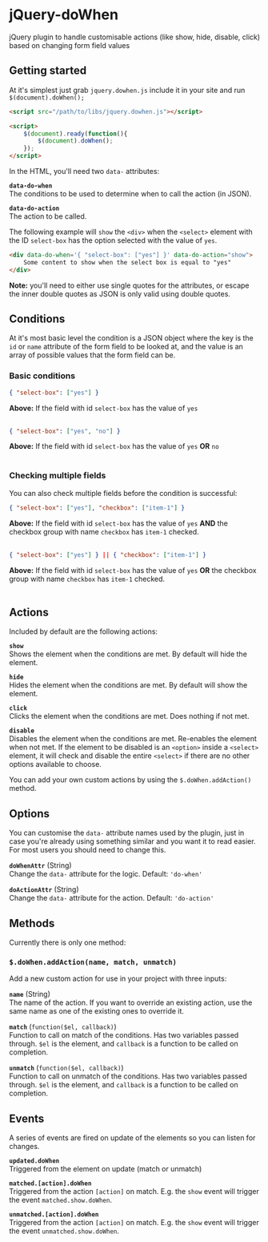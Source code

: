 # jQuery-doWhen
jQuery plugin to handle customisable actions (like show, hide, disable, click) based on changing form field values

## Getting started
At it's simplest just grab `jquery.dowhen.js` include it in your site and run `$(document).doWhen();`

```html
<script src="/path/to/libs/jquery.dowhen.js"></script>

<script>
	$(document).ready(function(){
		$(document).doWhen();
	});
</script>
```
In the HTML, you'll need two `data-` attributes:

**`data-do-when`**<br/>The conditions to be used to determine when to call the action (in JSON).

**`data-do-action`**<br/>The action to be called.

The following example will `show` the `<div>` when the `<select>` element with the ID `select-box` has the option selected with the value of `yes`.
```html
<div data-do-when='{ "select-box": ["yes"] }' data-do-action="show">
	Some content to show when the select box is equal to "yes"
</div>
```
**Note:** you'll need to either use single quotes for the attributes, or escape the inner double quotes as JSON is only valid using double quotes.

## Conditions
At it's most basic level the condition is a JSON object where the key is the `id` or `name` attribute of the form field to be looked at, and the value is an array of possible values that the form field can be.

### Basic conditions

```json
{ "select-box": ["yes"] }
```
**Above:** If the field with id `select-box` has the value of `yes`<br/><br/>

```json
{ "select-box": ["yes", "no"] }
```
**Above:** If the field with id `select-box` has the value of `yes` **OR** `no`<br/><br/>

### Checking multiple fields

You can also check multiple fields before the condition is successful:

```json
{ "select-box": ["yes"], "checkbox": ["item-1"] }
```
**Above:** If the field with id `select-box` has the value of `yes` **AND** the checkbox group with name `checkbox` has `item-1` checked.<br/><br/>

```json
{ "select-box": ["yes"] } || { "checkbox": ["item-1"] }
```
**Above:** If the field with id `select-box` has the value of `yes` **OR** the checkbox group with name `checkbox` has `item-1` checked.<br/><br/>

## Actions
Included by default are the following actions:

**`show`**<br/>Shows the element when the conditions are met. By default will hide the element.

**`hide`**<br/>Hides the element when the conditions are met. By default will show the element.

**`click`**<br/>Clicks the element when the conditions are met. Does nothing if not met.

**`disable`**<br/>Disables the element when the conditions are met. Re-enables the element when not met. If the element to be disabled is an `<option>` inside a `<select>` element, it will check and disable the entire `<select>` if there are no other options available to choose.

You can add your own custom actions by using the `$.doWhen.addAction()` method.

## Options
You can customise the `data-` attribute names used by the plugin, just in case you're already using something similar and you want it to read easier. For most users you should need to change this.

**`doWhenAttr`** (String)<br/>Change the `data-` attribute for the logic. Default: `'do-when'`

**`doActionAttr`** (String)<br/>Change the `data-` attribute for the action. Default: `'do-action'`

## Methods
Currently there is only one method:

### `$.doWhen.addAction(name, match, unmatch)`
Add a new custom action for use in your project with three inputs:

**`name`** (String)<br/>The name of the action. If you want to override an existing action, use the same name as one of the existing ones to override it.

**`match`** (`function($el, callback)`)<br/>Function to call on match of the conditions. Has two variables passed through. `$el` is the element, and `callback` is a function to be called on completion.

**`unmatch`** (`function($el, callback)`)<br/>Function to call on unmatch of the conditions. Has two variables passed through. `$el` is the element, and `callback` is a function to be called on completion.

## Events
A series of events are fired on update of the elements so you can listen for changes.

**`updated.doWhen`**<br/>Triggered from the element on update (match or unmatch)

**`matched.[action].doWhen`**<br/>Triggered from the action `[action]` on match. E.g. the `show` event will trigger the event `matched.show.doWhen`.

**`unmatched.[action].doWhen`**<br/>Triggered from the action `[action]` on match. E.g. the `show` event will trigger the event `unmatched.show.doWhen`.